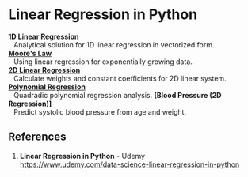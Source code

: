 # Linear Regression in Python

**[1D Linear Regression](https://github.com/nkuhta/Linear-Regression-Python/blob/master/linear_1D.py)**  
&ensp; Analytical solution for 1D linear regression in vectorized form.  
**[Moore's Law](https://github.com/nkuhta/Linear-Regression-Python/blob/master/moore.py)**  
&ensp; Using linear regression for exponentially growing data.  
**[2D Linear Regression](https://github.com/nkuhta/Linear-Regression-Python/blob/master/linear_2D.py)**  
&ensp; Calculate weights and constant coefficients for 2D linear system.  
**[Polynomial Regression](https://github.com/nkuhta/Linear-Regression-Python/blob/master/polynomial_regression.py)**  
&ensp; Quadradic polynomial regression analysis. 
**[Blood Pressure (2D Regression)]**  
&ensp; Predict systolic blood pressure from age and weight. 

##  References
1.  **Linear Regression in Python** - Udemy   
	https://www.udemy.com/data-science-linear-regression-in-python
